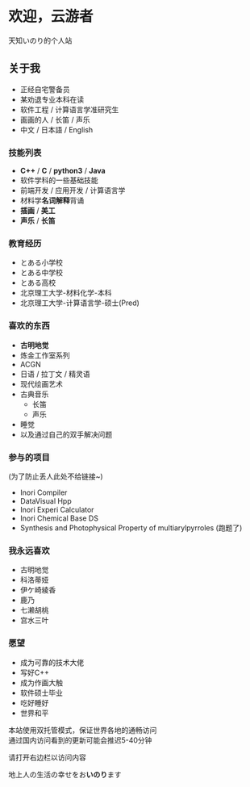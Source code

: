 # 欢迎，云游者

天知いのり的个人站  

<!-- .slide -->

## **关于我**

- 正经自宅警备员  
- 某劝退专业本科在读  
- 软件工程 / 计算语言学准研究生  
- 画画的人 / 长笛 / 声乐
- 中文 / 日本語 / English 

<!-- .slide vertical=true -->

### 技能列表

- **C++** / **C** / **python3** / **Java**
- 软件学科的一些基础技能
- 前端开发 / 应用开发 / 计算语言学
- 材料学**名词解释**背诵
- **插画** / **美工**
- **声乐** / **长笛**

<!-- .slide -->

### 教育经历

- とある小学校
- とある中学校
- とある高校
- 北京理工大学-材料化学-本科
- 北京理工大学-计算语言学-硕士(Pred)

<!-- .slide -->

### 喜欢的东西

- **古明地觉**
- 炼金工作室系列
- ACGN
- 日语 / 拉丁文 / 精灵语
- 现代绘画艺术  
- 古典音乐
  - 长笛
  - 声乐
- 睡觉
- 以及通过自己的双手解决问题

<!-- .slide -->

### 参与的项目

(为了防止丢人此处不给链接~)

- Inori Compiler
- DataVisual Hpp
- Inori Experi Calculator
- Inori Chemical Base DS
- Synthesis and Photophysical Property of multiarylpyrroles (跑题了)

<!-- .slide -->

### 我永远喜欢

- 古明地觉
- 科洛蒂娅
- 伊ケ崎綾香
- 鹿乃
- 七濑胡桃
- 宫水三叶

<!-- .slide -->

### 愿望

- 成为可靠的技术大佬
- 写好C++
- 成为作画大触
- 软件硕士毕业
- 吃好睡好
- 世界和平
  
<!-- .slide -->

本站使用双托管模式，保证世界各地的通畅访问  
通过国内访问看到的更新可能会推迟5-40分钟  

请打开右边栏以访问内容  

<!-- .slide -->

<font face="Yu Mincho">地上人の生活の幸せをお**いのり**ます</font>
